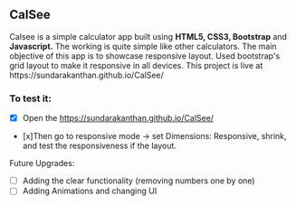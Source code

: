 <h2>CalSee</h2>
Calsee is a simple calculator app built using <strong>HTML5, CSS3, Bootstrap</strong> and <strong>Javascript.</strong>
The working is quite simple like other calculators. 
The main objective of this app is to showcase responsive layout.
Used bootstrap's grid layout to make it responsive in all devices.
This project is live at https://sundarakanthan.github.io/CalSee/ 
<h3>To test it:</h3>

  - [x] Open the https://sundarakanthan.github.io/CalSee/ 
 - [x]Then go to responsive mode -> set Dimensions: Responsive, shrink, and test the responsiveness if the layout.
 



Future Upgrades:
 - [ ] Adding the clear functionality (removing numbers one by one)
 - [ ] Adding Animations and changing UI
